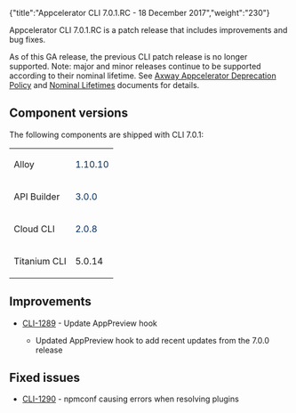 {"title":"Appcelerator CLI 7.0.1.RC - 18 December 2017","weight":"230"}

Appcelerator CLI 7.0.1.RC is a patch release that includes improvements and bug fixes.

As of this GA release, the previous CLI patch release is no longer supported. Note: major and minor releases continue to be supported according to their nominal lifetime. See [Axway Appcelerator Deprecation Policy](/docs/appc/AMPLIFY_Appcelerator_Services_Overview/Axway_Appcelerator_Deprecation_Policy/) and [Nominal Lifetimes](/docs/appc/AMPLIFY_Appcelerator_Services_Overview/Axway_Appcelerator_Product_Lifecycle/#nominal-lifetimes) documents for details.

## Component versions

The following components are shipped with CLI 7.0.1:

<table class="confluenceTable"><thead class=""></thead><tfoot class=""></tfoot><tbody><tr><td class="confluenceTd" rowspan="1" colspan="1"><p>Alloy</p></td><td class="confluenceTd" rowspan="1" colspan="1"><p><span style="color: #032f62;">1.10.10</span></p></td></tr><tr><td class="confluenceTd" rowspan="1" colspan="1"><p>API Builder</p></td><td class="confluenceTd" rowspan="1" colspan="1"><p><span style="color: #032f62;">3.0.0</span></p></td></tr><tr><td class="confluenceTd" rowspan="1" colspan="1"><p>Cloud CLI</p></td><td class="confluenceTd" rowspan="1" colspan="1"><p><span style="color: #032f62;">2.0.8</span></p></td></tr><tr><td class="confluenceTd" rowspan="1" colspan="1"><p>Titanium CLI</p></td><td class="confluenceTd" rowspan="1" colspan="1"><p class="p1">5.0.14</p></td></tr></tbody></table>

## Improvements

* [CLI-1289](https://jira.appcelerator.org/browse/CLI-1289) - Update AppPreview hook

    * Updated AppPreview hook to add recent updates from the 7.0.0 release

## Fixed issues

* [CLI-1290](https://jira.appcelerator.org/browse/CLI-1290) - npmconf causing errors when resolving plugins
